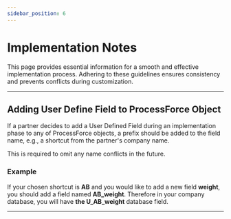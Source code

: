 ```yaml
---
sidebar_position: 6
---
```


# Implementation Notes

This page provides essential information for a smooth and effective implementation process. Adhering to these guidelines ensures consistency and prevents conflicts during customization.

---

## Adding User Define Field to ProcessForce Object

If a partner decides to add a User Defined Field during an implementation phase to any of ProcessForce objects, a prefix should be added to the field name, e.g., a shortcut from the partner's company name.

This is required to omit any name conflicts in the future.

### Example

If your chosen shortcut is **AB** and you would like to add a new field **weight**, you should add a field named **AB_weight**. Therefore in your company database, you will have **the U_AB_weight** database field.

---
